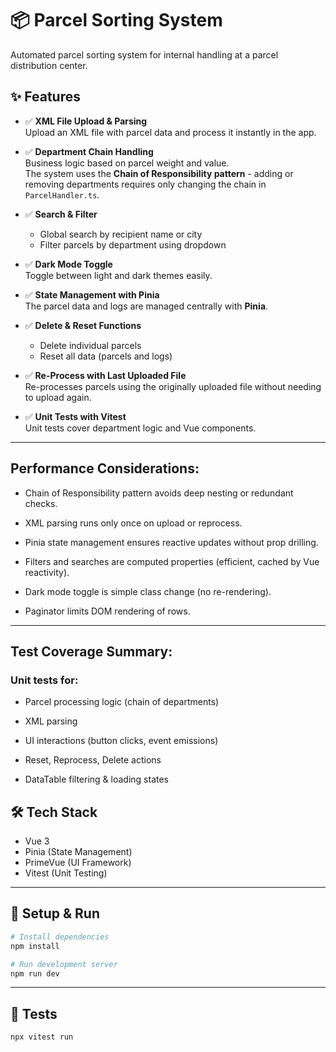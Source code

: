 # 📦 Parcel Sorting System

Automated parcel sorting system for internal handling at a parcel distribution center.

## ✨ Features

- ✅ **XML File Upload & Parsing**  
  Upload an XML file with parcel data and process it instantly in the app.

- ✅ **Department Chain Handling**  
  Business logic based on parcel weight and value.  
  The system uses the **Chain of Responsibility pattern** - adding or removing departments requires only changing the chain in `ParcelHandler.ts`.

- ✅ **Search & Filter**  
  - Global search by recipient name or city  
  - Filter parcels by department using dropdown  

- ✅ **Dark Mode Toggle**  
  Toggle between light and dark themes easily.

- ✅ **State Management with Pinia**  
  The parcel data and logs are managed centrally with **Pinia**.

- ✅ **Delete & Reset Functions**  
  - Delete individual parcels  
  - Reset all data (parcels and logs)  

- ✅ **Re-Process with Last Uploaded File**  
  Re-processes parcels using the originally uploaded file without needing to upload again.

- ✅ **Unit Tests with Vitest**  
  Unit tests cover department logic and Vue components.

---

## Performance Considerations:

- Chain of Responsibility pattern avoids deep nesting or redundant checks.

- XML parsing runs only once on upload or reprocess.

- Pinia state management ensures reactive updates without prop drilling.

- Filters and searches are computed properties (efficient, cached by Vue reactivity).

- Dark mode toggle is simple class change (no re-rendering).

- Paginator limits DOM rendering of rows.

---

## Test Coverage Summary:

### Unit tests for:

- Parcel processing logic (chain of departments)

- XML parsing

- UI interactions (button clicks, event emissions)

- Reset, Reprocess, Delete actions

- DataTable filtering & loading states


## 🛠️ Tech Stack

- Vue 3
- Pinia (State Management)
- PrimeVue (UI Framework)
- Vitest (Unit Testing)

---

## 🚀 Setup & Run

```bash
# Install dependencies
npm install

# Run development server
npm run dev

```

---

## 🚀 Tests

```bash
npx vitest run
```
